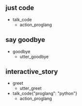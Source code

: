 ## just code
* talk_code
  - action_proglang

## say goodbye
* goodbye
  - utter_goodbye

## interactive_story
* greet
    - utter_greet
* talk_code{"proglang": "python"}
    - action_proglang
